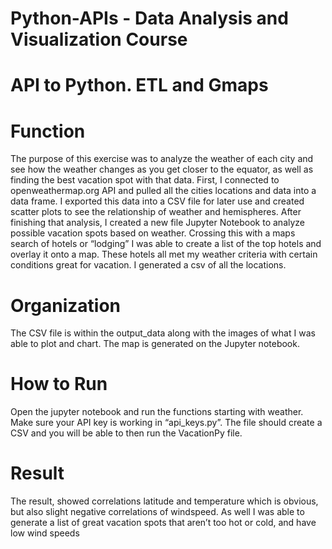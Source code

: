 # Python-APIs - Data Analysis and Visualization Course
# API to Python. ETL and Gmaps
# Function
The purpose of this exercise was to analyze the weather of each city and see how the weather changes as you get closer to the equator, as well as finding the best vacation spot with that data. First, I connected to openweathermap.org API and pulled all the cities locations and data into a data frame. I exported this data into a CSV file for later use and created scatter plots to see the relationship of weather and hemispheres. After finishing that analysis, I created a new file Jupyter Notebook to analyze possible vacation spots based on weather. Crossing this with a maps search of hotels or “lodging” I was able to create a list of the top hotels and overlay it onto a map. These hotels all met my weather criteria with certain conditions great for vacation. I generated a csv of all the locations. 
# Organization
The CSV file is within the output_data along with the images of what I was able to plot and chart. The map is generated on the Jupyter notebook. 
# How to Run
Open the jupyter notebook and run the functions starting with weather. Make sure your API key is working in “api_keys.py”. The file should create a CSV and you will be able to then run the VacationPy file. 
# Result
The result, showed correlations latitude and temperature which is obvious, but also slight negative correlations of windspeed. As well I was able to generate a list of great vacation spots that aren’t too hot or cold, and have low wind speeds 
